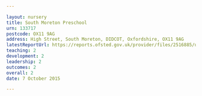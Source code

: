 ```yaml
---

layout: nursery
title: South Moreton Preschool
urn: 133717
postcode: OX11 9AG
address: High Street, South Moreton, DIDCOT, Oxfordshire, OX11 9AG
latestReportUrl: https://reports.ofsted.gov.uk/provider/files/2516885/urn/133717.pdf
teaching: 2
development: 2
leadership: 2
outcomes: 2
overall: 2
date: 7 October 2015

---
```

